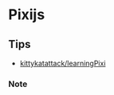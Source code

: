 # Pixijs

## Tips
* [kittykatattack/learningPixi](https://github.com/kittykatattack/learningPixi)

### Note

